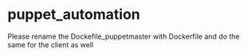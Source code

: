 # puppet_automation

Please rename the Dockefile_puppetmaster with Dockerfile and do the same for the client as well 
